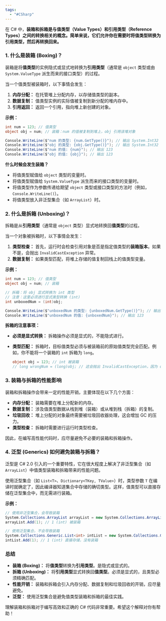 ```yaml
---
tags:
  - "#CSharp"
---
```


在 C# 中，**装箱和拆箱是与值类型（Value Types）和引用类型（Reference Types）之间的转换相关的概念。简单来说，它们允许你在需要时将值类型转换为引用类型，然后再转换回来。**

### 1. 什么是装箱 (Boxing)？

装箱是将**值类型**的实例隐式或显式地转换为**引用类型**（通常是 `object` 类型或由 `System.ValueType` 派生而来的接口类型）的过程。

当一个值类型被装箱时，以下事情会发生：

1. **内存分配：** 在托管堆上分配内存，以存储值类型的副本。
2. **数据复制：** 值类型实例的实际值被复制到新分配的堆内存中。
3. **引用返回：** 返回一个引用，指向堆上新创建的对象。

**示例：**

```csharp
int num = 123; // 值类型
object obj = num; // 装箱：num 的值被复制到堆上，obj 引用该堆对象

Console.WriteLine($"num 的类型: {num.GetType()}"); // 输出 System.Int32
Console.WriteLine($"obj 的类型: {obj.GetType()}"); // 输出 System.Int32 (虽然它现在是 object 类型，但其底层类型仍然是 Int32)
Console.WriteLine($"num 的值: {num}"); // 输出 123
Console.WriteLine($"obj 的值: {obj}"); // 输出 123
```

**什么时候会发生装箱？**

- 将值类型赋值给 `object` 类型的变量时。
- 将值类型赋值给 `System.ValueType` 派生而来的接口类型的变量时。
- 将值类型作为参数传递给期望 `object` 类型或接口类型的方法时（例如，`Console.WriteLine()`）。
- 将值类型放入非泛型集合（如 `ArrayList`）时。

### 2. 什么是拆箱 (Unboxing)？

拆箱是从**引用类型**（通常是 `object` 类型）显式地转换回**值类型**的过程。

当一个对象被拆箱时，以下事情会发生：

1. **类型检查：** 首先，运行时会检查引用对象是否是指定值类型的**装箱版本**。如果不是，会抛出 `InvalidCastException` 异常。
2. **数据复制：** 如果类型匹配，将堆上存储的值复制回栈上的值类型变量。

**示例：**

```C#
int num = 123; // 值类型
object obj = num; // 装箱

// 拆箱：将 obj 显式转换为 int 类型
// 注意：这里必须进行显式类型转换 (int)
int unboxedNum = (int)obj;

Console.WriteLine($"unboxedNum 的类型: {unboxedNum.GetType()}"); // 输出 System.Int32
Console.WriteLine($"unboxedNum 的值: {unboxedNum}"); // 输出 123
```

**拆箱的注意事项：**

- **必须是显式转换：** 拆箱操作必须是显式的，不能隐式进行。
    
- **类型匹配：** 拆箱时，目标值类型必须与被装箱前的原始值类型完全匹配。例如，你不能将一个装箱的 `int` 拆箱为 `long`。
    
    
    ```C#
    object obj = 123; // int 被装箱
    // long wrongNum = (long)obj; // 这会抛出 InvalidCastException，因为 obj 存储的是 int 而不是 long
    ```
    

### 3. 装箱与拆箱的性能影响

装箱和拆箱操作会带来一定的性能开销，主要体现在以下几个方面：

- **内存分配：** 装箱需要在堆上分配新的内存。
- **数据复制：** 涉及值类型数据从栈到堆（装箱）或从堆到栈（拆箱）的复制。
- **垃圾回收：** 堆上分配的对象最终需要被垃圾回收器处理，这会增加 GC 的压力。
- **类型检查：** 拆箱时需要进行运行时类型检查。

因此，在编写高性能代码时，应尽量避免不必要的装箱和拆箱操作。

### 4. 泛型 (Generics) 如何避免装箱与拆箱？

泛型是 C# 2.0 引入的一个重要特性，它在很大程度上解决了非泛型集合（如 `ArrayList`）中值类型装箱和拆箱带来的性能问题。

使用泛型集合（如 `List<T>`、`Dictionary<TKey, TValue>`）时，类型参数 `T` 在编译时就确定了，因此编译器知道集合中存储的确切类型。这样，值类型可以直接存储在泛型集合中，而无需进行装箱。

**示例：**


```C#
// 使用非泛型集合，会导致装箱
System.Collections.ArrayList arrayList = new System.Collections.ArrayList();
arrayList.Add(1); // 1 (int) 被装箱

// 使用泛型集合，不会导致装箱
System.Collections.Generic.List<int> intList = new System.Collections.Generic.List<int>();
intList.Add(1); // 1 (int) 直接存储，没有装箱
```

### 总结

- **装箱 (Boxing)：** 将**值类型**转换为**引用类型**。是隐式或显式的。
- **拆箱 (Unboxing)：** 将**引用类型**显式转换回**值类型**。必须是显式的，且类型必须精确匹配。
- **性能开销：** 装箱和拆箱会引入内存分配、数据复制和垃圾回收的开销，应尽量避免。
- **泛型：** 使用泛型集合是避免值类型装箱和拆箱的最佳实践。

理解装箱和拆箱对于编写高效和正确的 C# 代码非常重要。希望这个解释对你有帮助！